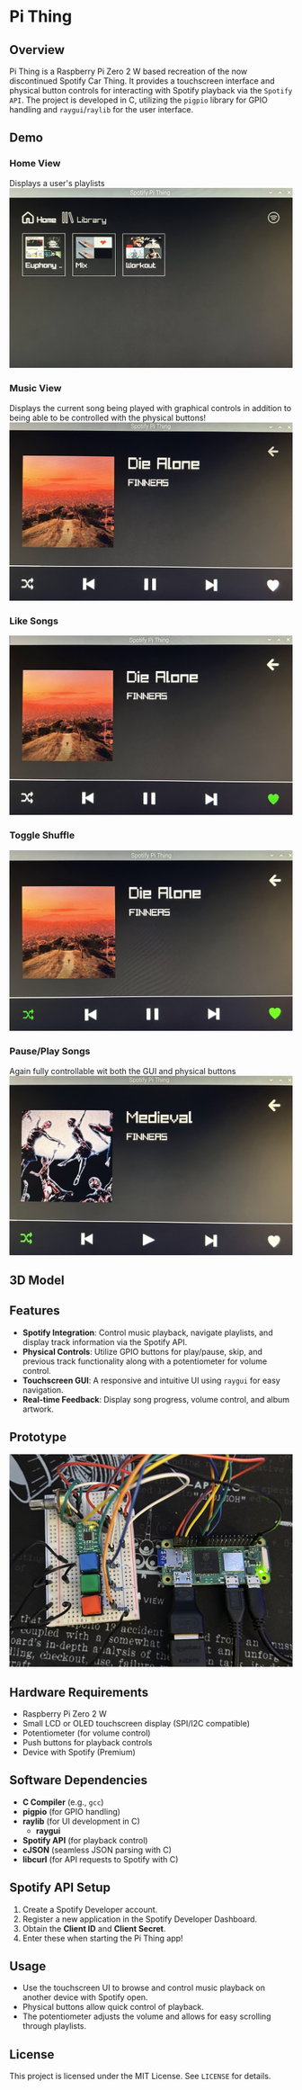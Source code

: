 # Pi Thing

## Overview

Pi Thing is a Raspberry Pi Zero 2 W based recreation of the now discontinued Spotify Car Thing.
It provides a touchscreen interface and physical button controls for interacting with Spotify playback via the `Spotify API`.
The project is developed in C, utilizing the `pigpio` library for GPIO handling and `raygui`/`raylib` for the user interface.

## Demo

### Home View
Displays a user's playlists
![Demo](./demo/home_view.jpg)

### Music View
Displays the current song being played with graphical controls
in addition to being able to be controlled with the physical buttons!
![Demo](./demo/music_view.jpg)

### Like Songs
![Demo](./demo/like.jpg)

### Toggle Shuffle
![Demo](./demo/shuffle.jpg)

### Pause/Play Songs
Again fully controllable wit both the GUI and physical buttons
![Demo](./demo/pause.jpg)

## 3D Model

## Features

- **Spotify Integration**: Control music playback, navigate playlists, and display track information via the Spotify API.
- **Physical Controls**: Utilize GPIO buttons for play/pause, skip, and previous track functionality along with a potentiometer for volume control.
- **Touchscreen GUI**: A responsive and intuitive UI using `raygui` for easy navigation.
- **Real-time Feedback**: Display song progress, volume control, and album artwork.

## Prototype
![Prototype](./demo/prototype/pithing.jpg)

## Hardware Requirements

- Raspberry Pi Zero 2 W
- Small LCD or OLED touchscreen display (SPI/I2C compatible)
- Potentiometer (for volume control)
- Push buttons for playback controls
- Device with Spotify (Premium)

## Software Dependencies

- **C Compiler** (e.g., `gcc`)
- **pigpio** (for GPIO handling)
- **raylib** (for UI development in C)
    - **raygui** 
- **Spotify API** (for playback control)
- **cJSON** (seamless JSON parsing with C)
- **libcurl** (for API requests to Spotify with C)

## Spotify API Setup

1. Create a Spotify Developer account.
2. Register a new application in the Spotify Developer Dashboard.
3. Obtain the **Client ID** and **Client Secret**.
4. Enter these when starting the Pi Thing app!

## Usage

- Use the touchscreen UI to browse and control music playback on another device with Spotify open.
- Physical buttons allow quick control of playback.
- The potentiometer adjusts the volume and allows for easy scrolling through playlists.

## License

This project is licensed under the MIT License. See `LICENSE` for details.
